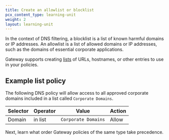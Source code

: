 ```yaml
---
title: Create an allowlist or blocklist
pcx_content_type: learning-unit
weight: 2
layout: learning-unit
---
```


In the context of DNS filtering, a blocklist is a list of known harmful domains or IP addresses. An allowlist is a list of allowed domains or IP addresses, such as the domains of essential corporate applications.

Gateway supports creating [lists](/cloudflare-one/policies/gateway/lists/) of URLs, hostnames, or other entries to use in your policies.

## Example list policy

The following DNS policy will allow access to all approved corporate domains included in a list called `Corporate Domains`.

| Selector            | Operator  | Value              | Action |
| ------------------- | ----------| -------------------| ------ |
| Domain              | in list   | `Corporate Domains`| Allow  |

Next, learn what order Gateway policies of the same type take precedence.
